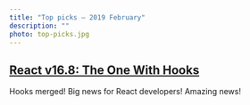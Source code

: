 ```yaml
---
title: "Top picks — 2019 February"
description: ""
photo: top-picks.jpg
---
```


## [React v16.8: The One With Hooks](https://reactjs.org/blog/2019/02/06/react-v16.8.0.html)

Hooks merged! Big news for React developers! Amazing news!

## []()
